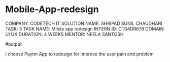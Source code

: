 # Mobile-App-redesign

COMPANY: CODETECH IT SOLUTION 
NAME: SHRIPAD SUNIL CHAUDHARI
TASK: 3
TASK NAME: Mlbile app redesign
INTERN ID: CT04DR678
DOMAIN: UI UX
DURATION: 4 WEEKS
MENTOR: NEELA SANTOSH

#output

I choose Paytm App to redesign for improve the user pain and problem
